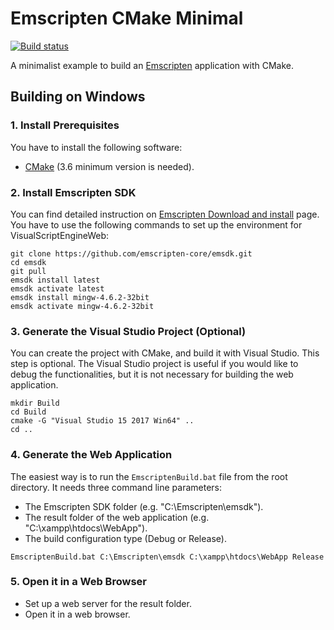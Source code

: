 # Emscripten CMake Minimal

[![Build status](https://ci.appveyor.com/api/projects/status/nwgrvu5xdvp3eej4?svg=true)](https://ci.appveyor.com/project/kovacsv/emscriptencmakeminimal)

A minimalist example to build an [Emscripten](https://emscripten.org) application with CMake.

## Building on Windows

### 1. Install Prerequisites

You have to install the following software:
- [CMake](https://cmake.org) (3.6 minimum version is needed).

### 2. Install Emscripten SDK

You can find detailed instruction on [Emscripten Download and install](https://emscripten.org/docs/getting_started/downloads.html) page. You have to use the following commands to set up the environment for VisualScriptEngineWeb:

```
git clone https://github.com/emscripten-core/emsdk.git
cd emsdk
git pull
emsdk install latest
emsdk activate latest
emsdk install mingw-4.6.2-32bit
emsdk activate mingw-4.6.2-32bit
```

### 3. Generate the Visual Studio Project (Optional)

You can create the project with CMake, and build it with Visual Studio. This step is optional. The Visual Studio project is useful if you would like to debug the functionalities, but it is not necessary for building the web application.

```
mkdir Build
cd Build
cmake -G "Visual Studio 15 2017 Win64" ..
cd ..
```

### 4. Generate the Web Application

The easiest way is to run the `EmscriptenBuild.bat` file from the root directory. It needs three command line parameters:
- The Emscripten SDK folder (e.g. "C:\Emscripten\emsdk").
- The result folder of the web application (e.g. "C:\xampp\htdocs\WebApp").
- The build configuration type (Debug or Release).

```
EmscriptenBuild.bat C:\Emscripten\emsdk C:\xampp\htdocs\WebApp Release
```

### 5. Open it in a Web Browser

- Set up a web server for the result folder.
- Open it in a web browser.
